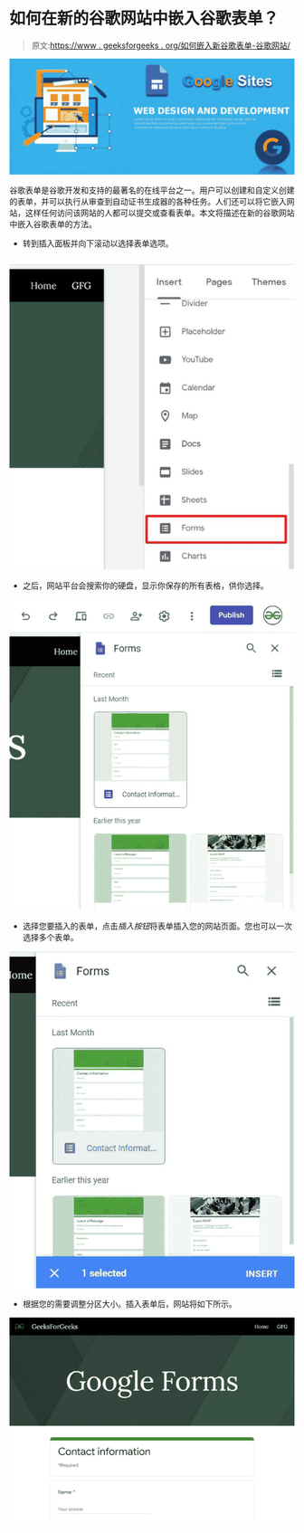 # 如何在新的谷歌网站中嵌入谷歌表单？

> 原文:[https://www . geeksforgeeks . org/如何嵌入新谷歌表单-谷歌网站/](https://www.geeksforgeeks.org/how-to-embed-google-forms-in-new-google-sites/)

![](img/f832fbd6f027c6d808ed269d560d7db1.png)

谷歌表单是谷歌开发和支持的最著名的在线平台之一。用户可以创建和自定义创建的表单，并可以执行从审查到自动证书生成器的各种任务。人们还可以将它嵌入网站，这样任何访问该网站的人都可以提交或查看表单。本文将描述在新的谷歌网站中嵌入谷歌表单的方法。

*   转到插入面板并向下滚动以选择表单选项。

![](img/364a0d9c54b6b6ace9094b6667b17c4b.png)

*   之后，网站平台会搜索你的硬盘，显示你保存的所有表格，供你选择。

![](img/f1d5436d0d4637b5cf355964ce00816c.png)

*   选择您要插入的表单，点击*插入按钮*将表单插入您的网站页面。您也可以一次选择多个表单。

![](img/d72497a07cb7fa9d156565e42d6744dd.png)

*   根据您的需要调整分区大小。插入表单后，网站将如下所示。

![](img/d7055dd9540fd5b627a0711cdeaa82f1.png)